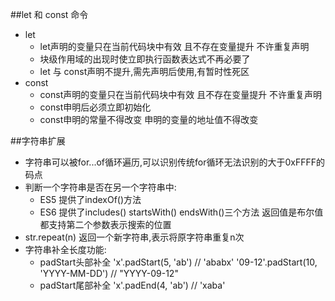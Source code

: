 ##let 和 const 命令
- let
    + let声明的变量只在当前代码块中有效 且不存在变量提升 不许重复声明
    + 块级作用域的出现时使立即执行函数表达式不再必要了
    + let 与 const声明不提升,需先声明后使用,有暂时性死区
- const
    + const声明的变量只在当前代码块中有效 且不存在变量提升 不许重复声明
    + const申明后必须立即初始化
    + const申明的常量不得改变 申明的变量的地址值不得改变

##字符串扩展
- 字符串可以被for...of循环遍历,可以识别传统for循环无法识别的大于0xFFFF的码点
- 判断一个字符串是否在另一个字符串中:
    + ES5 提供了indexOf()方法
    + ES6 提供了includes() startsWith() endsWith()三个方法  返回值是布尔值 都支持第二个参数表示搜索的位置
- str.repeat(n) 返回一个新字符串,表示将原字符串重复n次
- 字符串补全长度功能:
    + padStart头部补全 'x'.padStart(5, 'ab') // 'ababx' '09-12'.padStart(10, 'YYYY-MM-DD') // "YYYY-09-12"
    + padStart尾部补全 'x'.padEnd(4, 'ab') // 'xaba'
